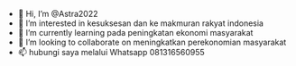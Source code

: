 - 👋 Hi, I’m @Astra2022
- 👀 I’m interested in kesuksesan dan ke makmuran rakyat indonesia
- 🌱 I’m currently learning pada peningkatan ekonomi masyarakat
- 💞️ I’m looking to collaborate on meningkatkan perekonomian masyarakat
- 📫 hubungi saya melalui Whatsapp 081316560955
<!---
Astra2022/Astra2022 is a ✨ special ✨ repository because its `README.md` (this file) appears on your GitHub profile.
You can click the Preview link to take a look at your changes.
--->
